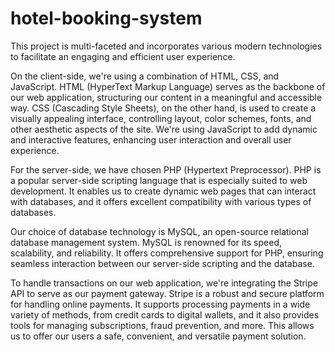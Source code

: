 # hotel-booking-system
This project is multi-faceted and incorporates various modern technologies to facilitate an engaging and efficient user experience.

On the client-side, we're using a combination of HTML, CSS, and JavaScript. HTML (HyperText Markup Language) serves as the backbone of our web application, structuring our content in a meaningful and accessible way. CSS (Cascading Style Sheets), on the other hand, is used to create a visually appealing interface, controlling layout, color schemes, fonts, and other aesthetic aspects of the site. We're using JavaScript to add dynamic and interactive features, enhancing user interaction and overall user experience.

For the server-side, we have chosen PHP (Hypertext Preprocessor). PHP is a popular server-side scripting language that is especially suited to web development. It enables us to create dynamic web pages that can interact with databases, and it offers excellent compatibility with various types of databases.

Our choice of database technology is MySQL, an open-source relational database management system. MySQL is renowned for its speed, scalability, and reliability. It offers comprehensive support for PHP, ensuring seamless interaction between our server-side scripting and the database.

To handle transactions on our web application, we're integrating the Stripe API to serve as our payment gateway. Stripe is a robust and secure platform for handling online payments. It supports processing payments in a wide variety of methods, from credit cards to digital wallets, and it also provides tools for managing subscriptions, fraud prevention, and more. This allows us to offer our users a safe, convenient, and versatile payment solution.
